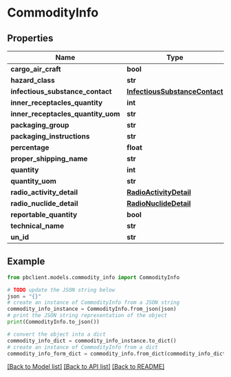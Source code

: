 # CommodityInfo


## Properties

Name | Type | Description | Notes
------------ | ------------- | ------------- | -------------
**cargo_air_craft** | **bool** |  | [optional] 
**hazard_class** | **str** |  | [optional] 
**infectious_substance_contact** | [**InfectiousSubstanceContact**](InfectiousSubstanceContact.md) |  | [optional] 
**inner_receptacles_quantity** | **int** |  | [optional] 
**inner_receptacles_quantity_uom** | **str** |  | [optional] 
**packaging_group** | **str** |  | [optional] 
**packaging_instructions** | **str** |  | [optional] 
**percentage** | **float** |  | [optional] 
**proper_shipping_name** | **str** |  | [optional] 
**quantity** | **int** |  | [optional] 
**quantity_uom** | **str** |  | [optional] 
**radio_activity_detail** | [**RadioActivityDetail**](RadioActivityDetail.md) |  | [optional] 
**radio_nuclide_detail** | [**RadioNuclideDetail**](RadioNuclideDetail.md) |  | [optional] 
**reportable_quantity** | **bool** |  | [optional] 
**technical_name** | **str** |  | [optional] 
**un_id** | **str** |  | [optional] 

## Example

```python
from pbclient.models.commodity_info import CommodityInfo

# TODO update the JSON string below
json = "{}"
# create an instance of CommodityInfo from a JSON string
commodity_info_instance = CommodityInfo.from_json(json)
# print the JSON string representation of the object
print(CommodityInfo.to_json())

# convert the object into a dict
commodity_info_dict = commodity_info_instance.to_dict()
# create an instance of CommodityInfo from a dict
commodity_info_form_dict = commodity_info.from_dict(commodity_info_dict)
```
[[Back to Model list]](../README.md#documentation-for-models) [[Back to API list]](../README.md#documentation-for-api-endpoints) [[Back to README]](../README.md)


